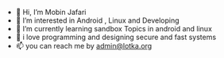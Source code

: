 - 👋 Hi, I’m Mobin Jafari
- 👀 I’m interested in Android , Linux and Developing 
- 🌱 I’m currently learning sandbox Topics in android and linux
- 💞️ i love programming and designing secure and fast systems
- 📫 you can reach me by admin@lotka.org

<!---
mobinjafari/mobinjafari is a ✨ special ✨ repository because its `README.md` (this file) appears on your GitHub profile.
You can click the Preview link to take a look at your changes.
--->
